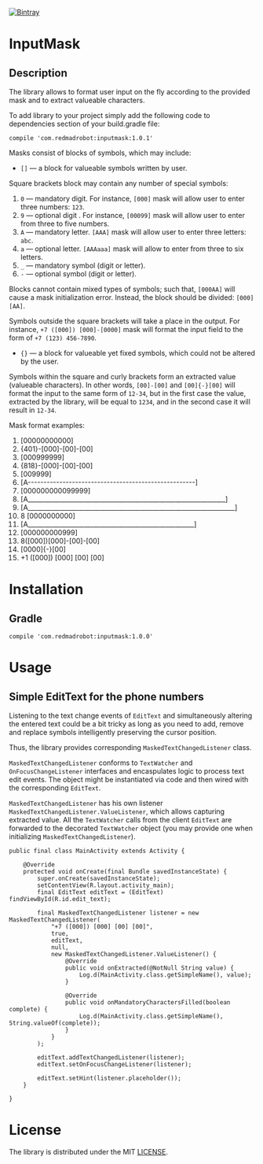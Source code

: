 [![Bintray](https://img.shields.io/bintray/v/rmr/maven/inputmask.svg)](https://bintray.com/rmr/maven/inputmask)

# InputMask

## Description
The library allows to format user input on the fly according to the provided mask and to extract valueable characters.  

To add library to your project simply add the following code to dependencies section of your build.gradle file:

`compile 'com.redmadrobot:inputmask:1.0.1'`

Masks consist of blocks of symbols, which may include:

* `[]` — a block for valueable symbols written by user. 

Square brackets block may contain any number of special symbols:

1. `0` — mandatory digit. For instance, `[000]` mask will allow user to enter three numbers: `123`.
2. `9` — optional digit . For instance, `[00099]` mask will allow user to enter from three to five numbers.
3. `А` — mandatory letter. `[AAA]` mask will allow user to enter three letters: `abc`.
4. `а` — optional letter. `[АААааа]` mask will allow to enter from three to six letters.
5. `_` — mandatory symbol (digit or letter).
6. `-` — optional symbol (digit or letter).

Blocks cannot contain mixed types of symbols; such that, `[000AA]` will cause a mask initialization error.
Instead, the block should be divided: `[000][AA]`.

Symbols outside the square brackets will take a place in the output.
For instance, `+7 ([000]) [000]-[0000]` mask will format the input field to the form of `+7 (123) 456-7890`. 

* `{}` — a block for valueable yet fixed symbols, which could not be altered by the user.

Symbols within the square and curly brackets form an extracted value (valueable characters).
In other words, `[00]-[00]` and `[00]{-}[00]` will format the input to the same form of `12-34`, 
but in the first case the value, extracted by the library, will be equal to `1234`, and in the second case it will result in `12-34`. 

Mask format examples:

1. [00000000000]
2. {401}-[000]-[00]-[00]
3. [000999999]
4. {818}-[000]-[00]-[00]
5. [009999]
6. [A-----------------------------------------------------]
7. [000000000099999]
8. [A_______________________________________________________________]
9. [A__________________________________________________________________] 
10. 8 [0000000000] 
11. [A_____________________________________________________] 
12. [000000000999]
13. 8([000])[000]-[00]-[00]
14. [0000]{-}[00]
15. +1 ([000]) [000] [00] [00]

# Installation
## Gradle

`compile 'com.redmadrobot:inputmask:1.0.0'`

# Usage
## Simple EditText for the phone numbers

Listening to the text change events of `EditText` and simultaneously altering the entered text could be a bit tricky as
long as you need to add, remove and replace symbols intelligently preserving the cursor position.

Thus, the library provides corresponding `MaskedTextChangedListener` class.

`MaskedTextChangedListener` conforms to `TextWatcher` and `OnFocusChangeListener` interfaces and encaspulates logic to process text edit events.
The object might be instantiated via code and then wired with the corresponding `EditText`.

`MaskedTextChangedListener` has his own listener `MaskedTextChangedListener.ValueListener`, which allows capturing extracted value.
All the `TextWatcher` calls from the client `EditText` are forwarded to the decorated `TextWatcher` object (you may provide one when initializing `MaskedTextChangedListener`).

```
public final class MainActivity extends Activity {

    @Override
    protected void onCreate(final Bundle savedInstanceState) {
        super.onCreate(savedInstanceState);
        setContentView(R.layout.activity_main);
        final EditText editText = (EditText) findViewById(R.id.edit_text);

        final MaskedTextChangedListener listener = new MaskedTextChangedListener(
            "+7 ([000]) [000] [00] [00]",
            true,
            editText,
            null,
            new MaskedTextChangedListener.ValueListener() {
                @Override
                public void onExtracted(@NotNull String value) {
                    Log.d(MainActivity.class.getSimpleName(), value);
                }

                @Override
                public void onMandatoryCharactersFilled(boolean complete) {
                    Log.d(MainActivity.class.getSimpleName(), String.valueOf(complete));
                }
            }
        );

        editText.addTextChangedListener(listener);
        editText.setOnFocusChangeListener(listener);

        editText.setHint(listener.placeholder());
    }

}
```

# License

The library is distributed under the MIT [LICENSE](https://opensource.org/licenses/MIT).
